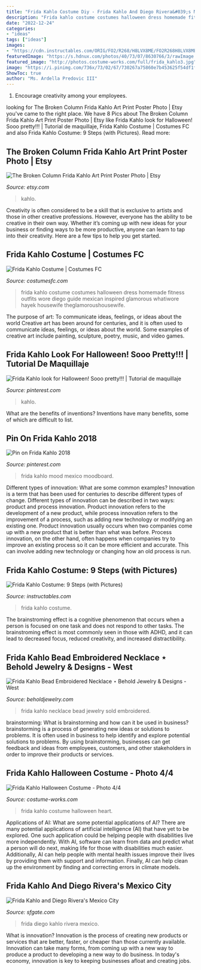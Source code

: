 ```yaml
---
title: "Frida Kahlo Costume Diy - Frida Kahlo And Diego Rivera&#039;s Mexico City"
description: "Frida kahlo costume costumes halloween dress homemade fitness outfits wore diego guide mexican inspired glamorous whatiwore hayek housewife theglamoroushousewife"
date: "2022-12-24"
categories:
- "ideas"
tags: ["ideas"]
images:
- "https://cdn.instructables.com/ORIG/FO2/R268/H8LVX8ME/FO2R268H8LVX8ME.jpg?width=2100"
featuredImage: "https://s.hdnux.com/photos/40/73/07/8630766/3/rawImage.jpg"
featured_image: "http://photos.costume-works.com/full/frida_kahlo3.jpg"
image: "https://i.pinimg.com/736x/73/02/67/730267a75860e7b453625f54df1f6b70.jpg"
ShowToc: true
author: "Ms. Ardella Predovic III"
---
```



1. Encourage creativity among your employees.

	

		
looking for The Broken Column Frida Kahlo Art Print Poster Photo | Etsy you've came to the right place. We have 8 Pics about The Broken Column Frida Kahlo Art Print Poster Photo | Etsy like Frida Kahlo look for Halloween! Sooo pretty!!! | Tutorial de maquillaje, Frida Kahlo Costume | Costumes FC and also Frida Kahlo Costume: 9 Steps (with Pictures). Read more:
		
    
## The Broken Column Frida Kahlo Art Print Poster Photo | Etsy

<img loading=lazy src="https://i.etsystatic.com/14532245/r/il/4539e8/1433811960/il_1588xN.1433811960_p6z2.jpg" onerror="this.onerror=null;this.src='https://tse3.mm.bing.net/th?id=OIP.cE6a6kOCatZjjUmreLCHAgHaFl&amp;pid=15.1';" alt="The Broken Column Frida Kahlo Art Print Poster Photo | Etsy">

_Source: etsy.com_

>kahlo. 

	

Creativity is often considered to be a skill that is exclusive to artists and those in other creative professions. However, everyone has the ability to be creative in their own way. Whether it’s coming up with new ideas for your business or finding ways to be more productive, anyone can learn to tap into their creativity. Here are a few tips to help you get started.

    
## Frida Kahlo Costume | Costumes FC

<img loading=lazy src="http://www.costumesfc.com/wp-content/uploads/2014/11/Frida-Kahlo-Costumes-Ideas.jpg" onerror="this.onerror=null;this.src='https://tse2.mm.bing.net/th?id=OIP._4q7lky3SMNEVk2KQqWV-QHaLW&amp;pid=15.1';" alt="Frida Kahlo Costume | Costumes FC">

_Source: costumesfc.com_

>frida kahlo costume costumes halloween dress homemade fitness outfits wore diego guide mexican inspired glamorous whatiwore hayek housewife theglamoroushousewife. 

	

The purpose of art: To communicate ideas, feelings, or ideas about the world
Creative art has been around for centuries, and it is often used to communicate ideas, feelings, or ideas about the world. Some examples of creative art include painting, sculpture, poetry, music, and video games.

    
## Frida Kahlo Look For Halloween! Sooo Pretty!!! | Tutorial De Maquillaje

<img loading=lazy src="https://i.pinimg.com/736x/73/02/67/730267a75860e7b453625f54df1f6b70.jpg" onerror="this.onerror=null;this.src='https://tse4.mm.bing.net/th?id=OIP.08i2J2yBE3NwiIzbNl4niwHaLI&amp;pid=15.1';" alt="Frida Kahlo look for Halloween! Sooo pretty!!! | Tutorial de maquillaje">

_Source: pinterest.com_

>kahlo. 

	

What are the benefits of inventions?
Inventions have many benefits, some of which are difficult to list.

    
## Pin On Frida Kahlo 2018

<img loading=lazy src="https://i.pinimg.com/736x/2f/93/c1/2f93c1cf843cd31e6dc51ecc1eaf007a--moodboard-mexico.jpg" onerror="this.onerror=null;this.src='https://tse2.mm.bing.net/th?id=OIP.DzxQ9F8yUL2d0N3sQ_kTjgHaKL&amp;pid=15.1';" alt="Pin on Frida Kahlo 2018">

_Source: pinterest.com_

>frida kahlo mood mexico moodboard. 

	

Different types of innovation: What are some common examples?
Innovation is a term that has been used for centuries to describe different types of change. Different types of innovation can be described in two ways: product and process innovation. Product innovation refers to the development of a new product, while process innovation refers to the improvement of a process, such as adding new technology or modifying an existing one. 
Product innovation usually occurs when two companies come up with a new product that is better than what was before. Process innovation, on the other hand, often happens when companies try to improve an existing process so it can be more efficient and accurate. This can involve adding new technology or changing how an old process is run.

    
## Frida Kahlo Costume: 9 Steps (with Pictures)

<img loading=lazy src="https://cdn.instructables.com/ORIG/FO2/R268/H8LVX8ME/FO2R268H8LVX8ME.jpg?width=2100" onerror="this.onerror=null;this.src='https://tse1.mm.bing.net/th?id=OIP.tPU6SB0iU7hMFkZ8XGSwBwHaLH&amp;pid=15.1';" alt="Frida Kahlo Costume: 9 Steps (with Pictures)">

_Source: instructables.com_

>frida kahlo costume. 

	

The brainstroming effect is a cognitive phenomenon that occurs when a person is focused on one task and does not respond to other tasks. The brainstroming effect is most commonly seen in those with ADHD, and it can lead to decreased focus, reduced creativity, and increased distractibility.

    
## Frida Kahlo Bead Embroidered Necklace ⋆ Behold Jewelry &amp; Designs - West

<img loading=lazy src="https://www.beholdjewelry.com/wp-content/uploads/2018/05/Frida-Kahlo-Beaded-Necklace-e1528332933660.jpg" onerror="this.onerror=null;this.src='https://tse1.mm.bing.net/th?id=OIP.57GwsEg04YQjI5W2vJJGAQHaOb&amp;pid=15.1';" alt="Frida Kahlo Bead Embroidered Necklace ⋆ Behold Jewelry &amp; Designs - West">

_Source: beholdjewelry.com_

>frida kahlo necklace bead jewelry sold embroidered. 

	

brainstorming: What is brainstorming and how can it be used in business?
brainstorming is a process of generating new ideas or solutions to problems. It is often used in business to help identify and explore potential solutions to problems. By using brainstorming, businesses can get feedback and ideas from employees, customers, and other stakeholders in order to improve their products or services.

    
## Frida Kahlo Halloween Costume - Photo 4/4

<img loading=lazy src="http://photos.costume-works.com/full/frida_kahlo3.jpg" onerror="this.onerror=null;this.src='https://tse4.mm.bing.net/th?id=OIP.CvFRy6Tw-kjBfUbVPT2pywHaJ3&amp;pid=15.1';" alt="Frida Kahlo Halloween Costume - Photo 4/4">

_Source: costume-works.com_

>frida kahlo costume halloween heart. 

	

Applications of AI: What are some potential applications of AI?
There are many potential applications of artificial intelligence (AI) that have yet to be explored. One such application could be helping people with disabilities live more independently. With AI, software can learn from data and predict what a person will do next, making life for those with disabilities much easier. Additionally, AI can help people with mental health issues improve their lives by providing them with support and information. Finally, AI can help clean up the environment by finding and correcting errors in climate models.

    
## Frida Kahlo And Diego Rivera&#039;s Mexico City

<img loading=lazy src="https://s.hdnux.com/photos/40/73/07/8630766/3/rawImage.jpg" onerror="this.onerror=null;this.src='https://tse2.mm.bing.net/th?id=OIP.qPIITflgJnEYB9qEX7DF8gHaJ4&amp;pid=15.1';" alt="Frida Kahlo and Diego Rivera&#039;s Mexico City">

_Source: sfgate.com_

>frida diego kahlo rivera mexico. 

	

What is innovation?
Innovation is the process of creating new products or services that are better, faster, or cheaper than those currently available. Innovation can take many forms, from coming up with a new way to produce a product to developing a new way to do business. In today's economy, innovation is key to keeping businesses afloat and creating jobs.

